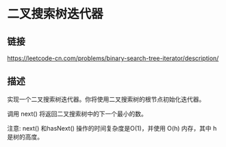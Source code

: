 # 二叉搜索树迭代器

## 链接
https://leetcode-cn.com/problems/binary-search-tree-iterator/description/

## 描述
实现一个二叉搜索树迭代器。你将使用二叉搜索树的根节点初始化迭代器。

调用 next() 将返回二叉搜索树中的下一个最小的数。

注意: next() 和hasNext() 操作的时间复杂度是O(1)，并使用 O(h) 内存，其中 h 是树的高度。   